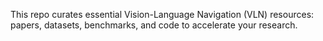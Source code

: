 This repo curates essential Vision-Language Navigation (VLN) resources: papers, datasets, benchmarks, and code to accelerate your research.

